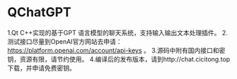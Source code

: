 # QChatGPT
1.Qt C++实现的基于GPT 语言模型的聊天系统，支持输入输出文本处理插件。
2.测试接口尽量到OpenAI官方网站去申请：https://platform.openai.com/account/api-keys 。
3.源码中附有国内接口和密钥，资源有限，请节约使用。
4.编译后的发布版本，请到http://chat.cicitong.top 下载，并申请免费密钥。
